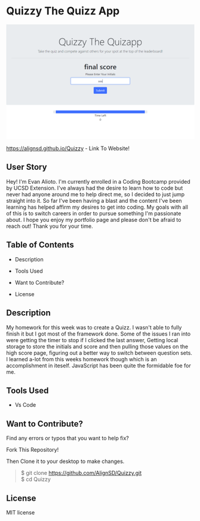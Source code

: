 # Quizzy The Quizz App

![Portforlio screen shot](/assets/Images/QuizzySS.png)

https://alignsd.github.io/Quizzy - Link To Website!

## User Story

Hey! I'm Evan Alioto. I'm currently enrolled in a Coding Bootcamp provided by UCSD Extension. I've always had the desire to learn how to code but never had anyone around me to help direct me, so I decided to just jump straight into it. So far I've been having a blast and the content I've been learning has helped affirm my desires to get into coding. My goals with all of this is to switch careers in order to pursue something I'm passionate about. I hope you enjoy my portfolio page and please don't be afraid to reach out! Thank you for your time. 

## Table of Contents

* Description

* Tools Used

* Want to Contribute?

* License

## Description

My homework for this week was to create a Quizz. I wasn't able to fully finish it but I got most of the framework done. Some of the issues I ran into were getting the timer to stop if I clicked the last answer, Getting local storage to store the initials and score and then pulling those values on the high score page, figuring out a better way to switch between question sets.
I learned a-lot from this weeks homework though which is an accomplishment in iteself. JavaScript has been quite the formidable foe for me.

## Tools Used

* Vs Code

## Want to Contribute?

Find any errors or typos that you want to help fix?

Fork This Repository!

Then Clone it to your desktop to make changes.

> $ git clone https://github.com/AlignSD/Quizzy.git<br>
> $ cd Quizzy

## License

MIT license